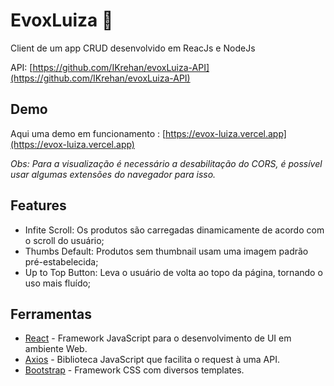 # EvoxLuiza 🛒

  Client de um app CRUD desenvolvido em ReacJs e NodeJs
  
  API: [https://github.com/IKrehan/evoxLuiza-API](https://github.com/IKrehan/evoxLuiza-API)


## Demo
Aqui uma demo em funcionamento : [https://evox-luiza.vercel.app](https://evox-luiza.vercel.app)

_Obs: Para a visualização é necessário a desabilitação do CORS, é possível usar algumas extensões do navegador para isso._


## Features

- Infite Scroll: Os produtos são carregadas dinamicamente de acordo com o scroll do usuário;
- Thumbs Default: Produtos sem thumbnail usam uma imagem padrão pré-estabelecida;
- Up to Top Button: Leva o usuário de volta ao topo da página, tornando o uso mais fluído;

## Ferramentas

- [React](https://pt-br.reactjs.org) - Framework JavaScript para o desenvolvimento de UI em ambiente Web.
- [Axios](https://github.com/axios/axios) - Biblioteca JavaScript que facilita o request à uma API.
- [Bootstrap](http://getbootstrap.com/) - Framework CSS com diversos templates.
